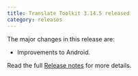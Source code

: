 ```yaml
---
title: Translate Toolkit 3.14.5 released
category: releases
---
```


The major changes in this release are:

- Improvements to Android.

Read the full [Release notes](https://docs.translatehouse.org/projects/translate-toolkit/en/latest/releases/3.14.5.html) for more details.
